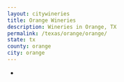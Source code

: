 ```yaml
---
layout: citywineries
title: Orange Wineries
description: Wineries in Orange, TX
permalink: /texas/orange/orange/
state: tx
county: orange
city: orange
---
```

-
